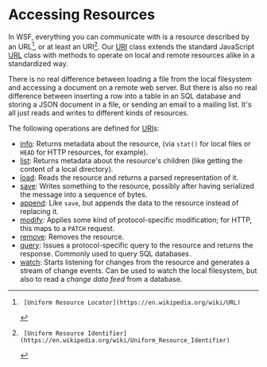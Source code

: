 # Accessing Resources

In WSF, everything you can communicate with is a resource described by an URL[^1], or at least an URI[^2]. Our [URI]
class extends the standard JavaScript [URL] class with methods to operate on local and remote resources alike in a
standardized way.

There is no real difference between loading a file from the local filesystem and accessing a document on a remote web
server. But there is also no real difference between inserting a row into a table in an SQL database and storing a JSON
document in a file, or sending an email to a mailing list. It's all just reads and writes to different kinds of
resources.

The following operations are defined for [URI]s:

* [info]: Returns metadata about the resource, (via `stat()` for local files or `HEAD` for HTTP resources, for example).
* [list]: Returns metadata about the resource's children (like getting the content of a local directory).
* [load]: Reads the resource and returns a parsed representation of it.
* [save]: Writes something to the resource, possibly after having serialized the message into a sequence of bytes.
* [append]: Like `save`, but appends the data to the resource instead of replacing it.
* [modify]: Applies some kind of protocol-specific modification; for HTTP, this maps to a `PATCH` request.
* [remove]: Removes the resource.
* [query]: Issues a protocol-specific query to the resource and returns the response. Commonly used to query SQL databases.
* [watch]: Starts listening for changes from the resource and generates a stream of change events. Can be used to watch
  the local filesystem, but also to read a *change data feed* from a database.

[^1]:     [Uniform Resource Locator](https://en.wikipedia.org/wiki/URL)
[^2]:     [Uniform Resource Identifier](https://en.wikipedia.org/wiki/Uniform_Resource_Identifier)

[URI]:    ../api/classes/divine_uri.URI.md
[URL]:    https://nodejs.org/api/url.html

[info]:   ../api/classes/divine_uri.URI.md#info
[list]:   ../api/classes/divine_uri.URI.md#list
[load]:   ../api/classes/divine_uri.URI.md#load
[save]:   ../api/classes/divine_uri.URI.md#save
[append]: ../api/classes/divine_uri.URI.md#append
[modify]: ../api/classes/divine_uri.URI.md#modify
[remove]: ../api/classes/divine_uri.URI.md#remove
[query]:  ../api/classes/divine_uri.URI.md#query
[watch]:  ../api/classes/divine_uri.URI.md#watch
